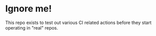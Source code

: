# Ignore me!

This repo exists to test out various CI related actions before they start operating in "real" repos.

<!--

ponylang/action-testing@0.19.0

-->
